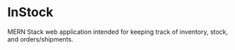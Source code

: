 # InStock
MERN Stack web application intended for keeping track of inventory, stock, and orders/shipments.
